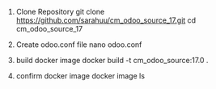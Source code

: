 1. Clone Repository
git clone https://github.com/sarahuu/cm_odoo_source_17.git
cd cm_odoo_source_17

2. Create odoo.conf file
nano odoo.conf

3. build docker image
docker build -t cm_odoo_source:17.0 .

4. confirm docker image
docker image ls